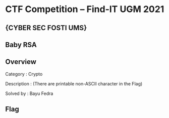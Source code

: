 # CTF Competition – Find-IT UGM 2021

## {CYBER SEC FOSTI UMS}

## Baby RSA

## Overview
Category : Crypto

Description : (There are printable non-ASCII character in the Flag)


Solved by : Bayu Fedra


## Flag
> 
